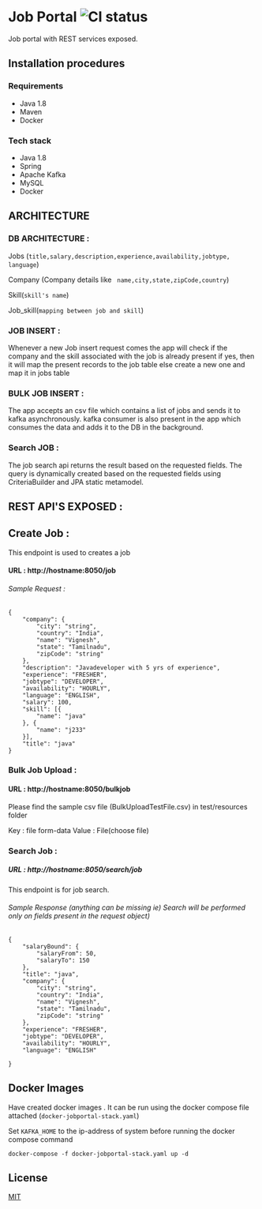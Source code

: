 # Job Portal ![CI status](https://img.shields.io/badge/build-passing-brightgreen.svg)

Job portal with REST services exposed.

## Installation procedures

### Requirements
* Java 1.8
* Maven
* Docker

### Tech stack
* Java 1.8
* Spring
* Apache Kafka
* MySQL
* Docker

## ARCHITECTURE

### DB ARCHITECTURE :

Jobs (```title,salary,description,experience,availability,jobtype, language```)

Company (Company details like ``` name,city,state,zipCode,country```)

Skill(```skill's name```)

Job_skill(```mapping between job and skill```)

### JOB INSERT :

Whenever a new Job insert request comes the app will check if the company and the skill associated with the job is already present if yes, then it will map the present records to the job table else create a new one and map it in jobs table

### BULK JOB INSERT :

The app accepts an csv file which contains a list of jobs and sends it to kafka asynchronously. kafka consumer is also present in the app which consumes the data and adds it to the DB in the background.

### Search JOB :

The job search api returns the result based on the requested fields. The query is dynamically created based on the requested fields using CriteriaBuilder and JPA static metamodel.

## REST API'S EXPOSED :

## Create Job :

This endpoint is used to creates a job

#### URL : http://hostname:8050/job

###### Sample Request :

```
{
	"company": {
		"city": "string",
		"country": "India",
		"name": "Vignesh",
		"state": "Tamilnadu",
		"zipCode": "string"
	},
	"description": "Javadeveloper with 5 yrs of experience",
	"experience": "FRESHER",
	"jobtype": "DEVELOPER",
	"availability": "HOURLY",
	"language": "ENGLISH",
	"salary": 100,
	"skill": [{
		"name": "java"
	}, {
		"name": "j233"
	}],
	"title": "java"
}
```

### Bulk Job Upload :

#### URL : http://hostname:8050/bulkjob

Please find the sample csv file (BulkUploadTestFile.csv) in test/resources folder

Key : file form-data
Value : File(choose file)


### Search Job :

##### URL : http://hostname:8050/search/job


This endpoint is for job search.

###### Sample Response (anything can be missing ie) Search will be performed only on fields present in the request object)


```
{
	"salaryBound": {
		"salaryFrom": 50,
		"salaryTo": 150
	},
	"title": "java",
	"company": {
		"city": "string",
		"country": "India",
		"name": "Vignesh",
		"state": "Tamilnadu",
		"zipCode": "string"
	},
	"experience": "FRESHER",
	"jobtype": "DEVELOPER",
	"availability": "HOURLY",
	"language": "ENGLISH"

}
```
## Docker Images

Have created docker images . It can be run using the docker compose file attached (```docker-jobportal-stack.yaml```)

Set ```KAFKA_HOME``` to the ip-address of system before running the docker compose command

```
docker-compose -f docker-jobportal-stack.yaml up -d
```



## License
[MIT](https://choosealicense.com/licenses/mit/)
